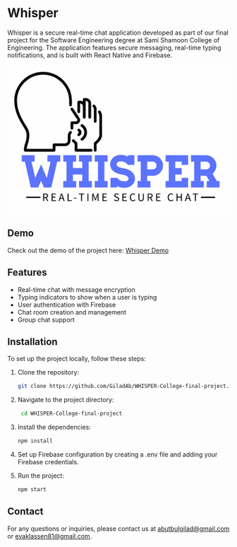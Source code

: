 # Whisper

Whisper is a secure real-time chat application developed as part of our final project for the Software Engineering degree at Sami Shamoon College of Engineering. The application features secure messaging, real-time typing notifications, and is built with React Native and Firebase.

![Whisper Logo](assets/splash.jpg)

## Demo

Check out the demo of the project here: [Whisper Demo](https://youtu.be/KUZTXQxYbS0)

## Features

- Real-time chat with message encryption
- Typing indicators to show when a user is typing
- User authentication with Firebase
- Chat room creation and management
- Group chat support

## Installation

To set up the project locally, follow these steps:

1. Clone the repository:
   ```bash
   git clone https://github.com/GiladAb/WHISPER-College-final-project.git
   ```
   

2. Navigate to the project directory:
   ```bash
    cd WHISPER-College-final-project
   ```
    

3. Install the dependencies:
   ```bash
   npm install
   ```
   

4. Set up Firebase configuration by creating a .env file and adding your Firebase credentials.
   
5. Run the project:
   ```bash
   npm start
   ```
   

## Contact
For any questions or inquiries, please contact us at abutbulgilad@gmail.com or evaklassen81@gmail.com.
